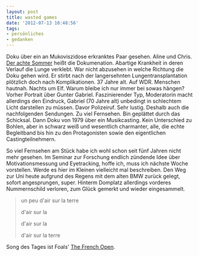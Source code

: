 ```yaml
---
layout: post
title: wasted games
date: '2012-07-13 10:48:56'
tags:
- persönliches
- gedanken
---
```


<p>Doku über ein an Mukoviszidose erkranktes Paar gesehen. Aline und Chris. <a href="http://www.derachtesommer.de/">Der achte Sommer</a> heißt die Dokumenation. Abartige Krankheit in deren Verlauf die Lunge verklebt. War nicht abzusehen in welche Richtung die Doku gehen wird. Er stirbt nach der langersehnten Lungentransplantation plötzlich doch nach Komplikationen. 37 Jahre alt. Auf WDR. Menschen hautnah. Nachts um Elf. Warum bleibe ich nur immer bei sowas hângen? Vorher Portrait über Gunter Gabriel. Faszinierender Typ, Moderatorin macht allerdings den Eindruck, Gabriel (70 Jahre alt) unbedingt in schlechtem Licht darstellen zu müssen. Davor Polizeiruf. Sehr lustig. Deshalb auch die nachfolgenden Sendungen. Zu viel Fernsehen. Bin geplättet durch das Schicksal. Dann Doku von 1979 über ein Musikcasting. Kein Unterschied zu Bohlen, aber in schwarz weiß und wesentlich charmanter, alle, die echte Begleitband bis hin zu den Protagonisten sowie den eigentlichen Castingteilnehmern.</p>

<p>So viel Fernsehen am Stück habe ich wohl schon seit fünf Jahren nicht mehr gesehen.
Im Seminar zur Forschung endlich zündende Idee über Motivationsmessung und Eyetracking, hoffe ich, muss ich nächste Woche vorstellen. Werde es hier im Kleinen vielleicht mal beschreiben. Den Weg zur Uni heute aufgrund des Regens mit dem alten BMW zurück gelegt, sofort angesprungen, super. Hinterm Domplatz allerdings vorderes Nummernschild verloren, zum Glück gemerkt und wieder eingesammelt.</p>

<blockquote><p>un peu d'air sur la terre</p>

<p>d'air sur la</p>

<p>d'air sur la</p>

<p>d'air sur la﻿ terre</p></blockquote>

<p>Song des Tages ist Foals' <a href="http://www.youtube.com/watch?v=FNoBo8TDkCQ">The French Open</a>.</p>